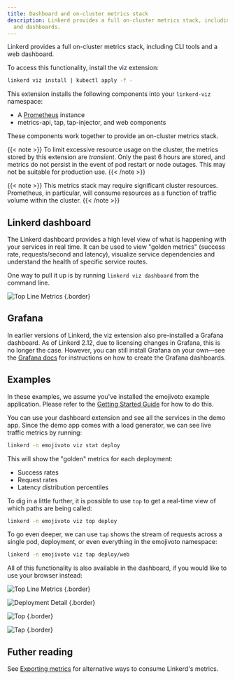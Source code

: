 ```yaml
---
title: Dashboard and on-cluster metrics stack
description: Linkerd provides a full on-cluster metrics stack, including CLI tools
  and dashboards.
---
```


Linkerd provides a full on-cluster metrics stack, including CLI tools and a web
dashboard.

To access this functionality, install the viz extension:

```bash
linkerd viz install | kubectl apply -f -
```

This extension installs the following components into your `linkerd-viz`
namespace:

* A [Prometheus](https://prometheus.io/) instance
* metrics-api, tap, tap-injector, and web components

These components work together to provide an on-cluster metrics stack.

{{< note >}}
To limit excessive resource usage on the cluster, the metrics stored by this
extension are _transient_. Only the past 6 hours are stored, and metrics do not
persist in the event of pod restart or node outages. This may not be suitable
for production use.
{{< /note >}}

{{< note >}}
This metrics stack may require significant cluster resources. Prometheus, in
particular, will consume resources as a function of traffic volume within the
cluster.
{{< /note >}}

## Linkerd dashboard

The Linkerd dashboard provides a high level view of what is happening with your
services in real time. It can be used to view "golden metrics" (success rate,
requests/second and latency), visualize service dependencies and understand the
health of specific service routes.

One way to pull it up is by running `linkerd viz dashboard` from the command
line.

![Top Line Metrics](/docs/images/architecture/stat.png "Top Line Metrics")
{.border}

## Grafana

In earlier versions of Linkerd, the viz extension also pre-installed a Grafana
dashboard. As of Linkerd 2.12, due to licensing changes in Grafana, this is no
longer the case. However, you can still install Grafana on your own—see the
[Grafana docs](../tasks/grafana/) for instructions on how to create the
Grafana dashboards.

## Examples

In these examples, we assume you've installed the emojivoto example application.
Please refer to the [Getting Started Guide](../getting-started/) for how to
do this.

You can use your dashboard extension and see all the services in the demo app.
Since the demo app comes with a load generator, we can see live traffic metrics
by running:

```bash
linkerd -n emojivoto viz stat deploy
```

This will show the "golden" metrics for each deployment:

* Success rates
* Request rates
* Latency distribution percentiles

To dig in a little further, it is possible to use `top` to get a real-time
view of which paths are being called:

```bash
linkerd -n emojivoto viz top deploy
```

To go even deeper, we can use `tap` shows the stream of requests across a
single pod, deployment, or even everything in the emojivoto namespace:

```bash
linkerd -n emojivoto viz tap deploy/web
```

All of this functionality is also available in the dashboard, if you would like
to use your browser instead:

![Top Line Metrics](/docs/images/getting-started/stat.png "Top Line Metrics")
{.border}

![Deployment Detail](/docs/images/getting-started/inbound-outbound.png "Deployment Detail")
{.border}

![Top](/docs/images/getting-started/top.png "Top")
{.border}

![Tap](/docs/images/getting-started/tap.png "Tap")
{.border}

## Futher reading

See [Exporting metrics](../tasks/exporting-metrics/) for alternative ways
to consume Linkerd's metrics.
